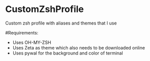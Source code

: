 # CustomZshProfile
Custom zsh profile with aliases and themes that I use

#Requirements:

- Uses OH-MY-ZSH
- Uses Zeta as theme which also needs to be downloaded online
- Uses pywal for the background and color of terminal
